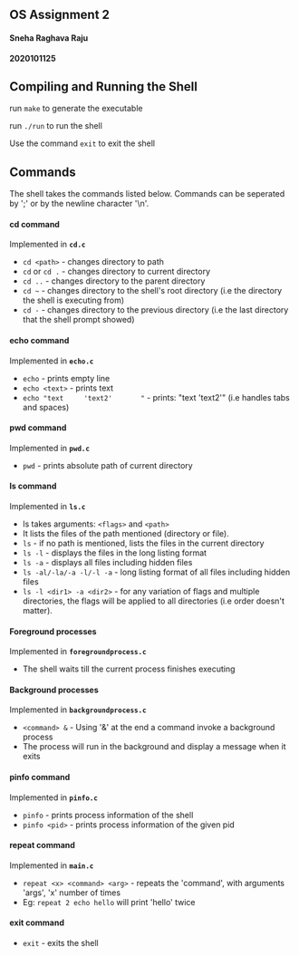 ## OS Assignment 2
#### Sneha Raghava Raju 
**2020101125**
<br>

## Compiling and Running the Shell

run `make` to generate the executable

run `./run` to run the shell

Use the command `exit` to exit the shell

## Commands

The shell takes the commands listed below. Commands can be seperated by ';' or by the newline character '\n'.

#### cd command
Implemented in **`cd.c`**

- `cd <path>` - changes directory to  path
- `cd` or `cd .` - changes directory to current directory
- `cd ..` - changes directory to the parent directory
- `cd ~` - changes directory to the shell's root directory (i.e the directory the shell is executing from)
- `cd -` - changes directory to the previous directory (i.e the last directory that the shell prompt showed)

#### echo command
Implemented in **`echo.c`**

- `echo` - prints empty line
- `echo <text>` - prints text
- `echo "text     'text2'       "`  - prints:  "text 'text2'"  (i.e handles tabs and spaces)

#### pwd command
Implemented in **`pwd.c`**

- `pwd` - prints absolute path of current directory

#### ls command

Implemented in **`ls.c`**

-  ls takes arguments:  `<flags>` and `<path>` 
- It lists the files of the path mentioned (directory or file). 
- `ls` - if no path is mentioned, lists the files in the current directory
- `ls -l` - displays the files in the long listing format
- `ls -a` - displays all files including hidden files
- `ls -al/-la/-a -l/-l -a` - long listing format of all files including hidden files
- `ls -l <dir1> -a <dir2>` - for any variation of flags and multiple directories, the flags will be applied to all directories (i.e order doesn't matter).

#### Foreground processes
Implemented in **`foregroundprocess.c`**

- The shell waits till the current process finishes executing

#### Background processes
Implemented in **`backgroundprocess.c`**

- `<command> &`  - Using '&' at the end a command invoke a background process
- The process will run in the background and display a message when it exits

#### pinfo command
Implemented in **`pinfo.c`**

- `pinfo` - prints process information of the shell
- `pinfo <pid>` - prints process information of the given pid

#### repeat command
Implemented in **`main.c`**

- `repeat <x> <command> <arg>` - repeats the 'command', with arguments 'args', 'x' number of times
- Eg: `repeat 2 echo hello` will print 'hello' twice

#### exit command
- `exit` - exits the shell

